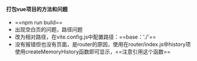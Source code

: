 #### 打包vue项目的方法和问题
- ==npm run build==
- 出现空白页的问题，路径问题
- 改为相对路径，在vite.config.js中配置路径：==base：'./'==
- 没有报错但也没有页面，是router的原因，使用在router/index.js中history项使用createMemoryHistory函数即可显示，==注意引用这个函数==

